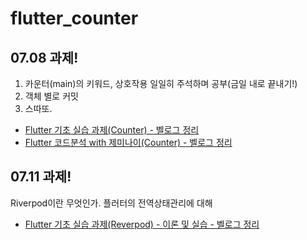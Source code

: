 # flutter_counter
## 07.08 과제!
1. 카운터(main)의 키워드, 상호작용 일일히 주석하며 공부(금일 내로 끝내기!)
2. 객체 별로 커밋
3. 스따또.
- [Flutter 기초 실습 과제(Counter) - 벨로그 정리](https://velog.io/@lauren/Flutter-%EA%B8%B0%EC%B4%88-%EC%8B%A4%EC%8A%B5-%EA%B3%BC%EC%A0%9CCounter)
- [Flutter 코드분석 with 제미나이(Counter) - 벨로그 정리](https://velog.io/@lauren/Flutter-%EC%BD%94%EB%93%9C%EB%B6%84%EC%84%9D-with-%EC%A0%9C%EB%AF%B8%EB%82%98%EC%9D%B4Counter)

## 07.11 과제!
Riverpod이란 무엇인가. 플러터의 전역상태관리에 대해
- [Flutter 기초 실습 과제(Reverpod) - 이론 및 실습 - 벨로그 정리](https://velog.io/@lauren/Flutter-%EA%B8%B0%EC%B4%88-%EC%8B%A4%EC%8A%B5-%EA%B3%BC%EC%A0%9CReverpod-%EC%9D%B4%EB%A1%A0-%EB%B0%8F-%EC%8B%A4%EC%8A%B5)
